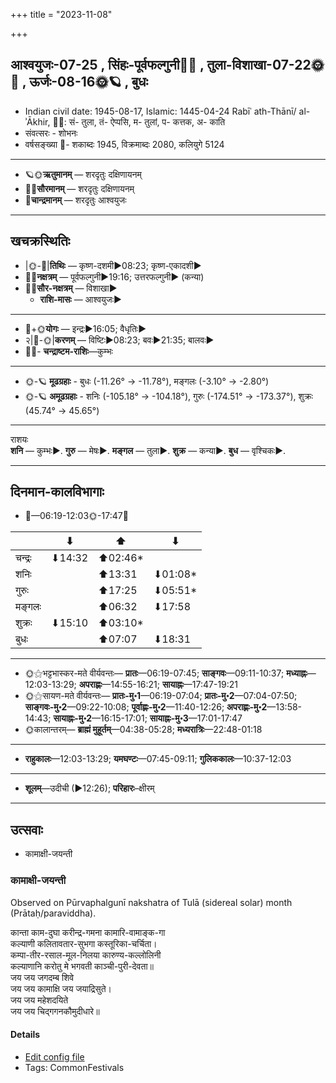 +++
title = "2023-11-08"

+++
## आश्वयुजः-07-25  ,  सिंहः-पूर्वफल्गुनी🌛🌌  ,  तुला-विशाखा-07-22🌞🌌  ,  ऊर्जः-08-16🌞🪐  ,  बुधः
- Indian civil date: 1945-08-17, Islamic: 1445-04-24 Rabīʿ ath-Thānī/ al-ʾĀkhir, 🌌🌞: सं- तुला, तं- ऐप्पसि, म- तुलां, प- कत्तक, अ- काति
- संवत्सरः - शोभनः
- वर्षसङ्ख्या 🌛- शकाब्दः 1945, विक्रमाब्दः 2080, कलियुगे 5124
___________________
- 🪐🌞**ऋतुमानम्** — शरदृतुः दक्षिणायनम्
- 🌌🌞**सौरमानम्** — शरदृतुः दक्षिणायनम्
- 🌛**चान्द्रमानम्** — शरदृतुः आश्वयुजः
___________________


## खचक्रस्थितिः
- |🌞-🌛|**तिथिः** — कृष्ण-दशमी►08:23; कृष्ण-एकादशी►  
- 🌌🌛**नक्षत्रम्** — पूर्वफल्गुनी►19:16; उत्तरफल्गुनी► (कन्या)  
- 🌌🌞**सौर-नक्षत्रम्** — विशाखा►  
  - **राशि-मासः** — आश्वयुजः► 
___________________
- 🌛+🌞**योगः** — इन्द्रः►16:05; वैधृतिः►  
- २|🌛-🌞|**करणम्** — विष्टिः►08:23; बवः►21:35; बालवः►  
- 🌌🌛- **चन्द्राष्टम-राशिः**—कुम्भः  
___________________
- 🌞-🪐 **मूढग्रहाः** - बुधः (-11.26° → -11.78°), मङ्गलः (-3.10° → -2.80°)
- 🌞-🪐 **अमूढग्रहाः** - शनिः (-105.18° → -104.18°), गुरुः (-174.51° → -173.37°), शुक्रः (45.74° → 45.65°)
___________________
राशयः  
**शनि** — कुम्भः►. **गुरु** — मेषः►. **मङ्गल** — तुला►. **शुक्र** — कन्या►. **बुध** — वृश्चिकः►. 
___________________


## दिनमान-कालविभागाः
- 🌅—06:19-12:03🌞-17:47🌇  

|      |⬇     |⬆     |⬇     |
|------|-----|-----|------|
|चन्द्रः|⬇14:32 |⬆02:46*|     |
|शनिः   |     |⬆13:31 |⬇01:08*|
|गुरुः  |     |⬆17:25 |⬇05:51*|
|मङ्गलः |     |⬆06:32 |⬇17:58 |
|शुक्रः |⬇15:10 |⬆03:10*|     |
|बुधः   |     |⬆07:07 |⬇18:31 |
___________________
- 🌞⚝भट्टभास्कर-मते वीर्यवन्तः— **प्रातः**—06:19-07:45; **साङ्गवः**—09:11-10:37; **मध्याह्नः**—12:03-13:29; **अपराह्णः**—14:55-16:21; **सायाह्नः**—17:47-19:21  
- 🌞⚝सायण-मते वीर्यवन्तः— **प्रातः-मु॰1**—06:19-07:04; **प्रातः-मु॰2**—07:04-07:50; **साङ्गवः-मु॰2**—09:22-10:08; **पूर्वाह्णः-मु॰2**—11:40-12:26; **अपराह्णः-मु॰2**—13:58-14:43; **सायाह्नः-मु॰2**—16:15-17:01; **सायाह्नः-मु॰3**—17:01-17:47  
- 🌞कालान्तरम्— **ब्राह्मं मुहूर्तम्**—04:38-05:28; **मध्यरात्रिः**—22:48-01:18  
___________________
- **राहुकालः**—12:03-13:29; **यमघण्टः**—07:45-09:11; **गुलिककालः**—10:37-12:03  
___________________
- **शूलम्**—उदीची (►12:26); **परिहारः**–क्षीरम्  
___________________

## उत्सवाः
- कामाक्षी-जयन्ती
### कामाक्षी-जयन्ती

Observed on Pūrvaphalgunī nakshatra of Tulā (sidereal solar) month (Prātaḥ/paraviddha). 

कान्ता काम-दुघा करीन्द्र-गमना कामारि-वामाङ्क-गा  
कल्याणी कलितावतार-सुभगा कस्तूरिका-चर्चिता।  
कम्पा-तीर-रसाल-मूल-निलया कारुण्य-कल्लोलिनी  
कल्याणानि करोतु मे भगवती काञ्ची-पुरी-देवता॥  
जय जय जगदम्ब शिवे  
जय जय कामाक्षि जय जयाद्रिसुते।  
जय जय महेशदयिते  
जय जय चिद्गगनकौमुदीधारे॥



#### Details
- [Edit config file](https://github.com/jyotisham/adyatithi/blob/master/devatA/shakti/sidereal_solar_month/nakshatra/07/11/kAmAkSI-jayantI.toml)
- Tags: CommonFestivals


